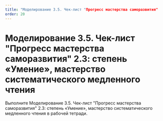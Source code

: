 ```yaml
---
title: "Моделирование 3.5. Чек-лист "Прогресс мастерства саморазвития" 2.3: степень «Умение», мастерство систематического медленного чтения"
order: 20
---
```


# Моделирование 3.5. Чек-лист "Прогресс мастерства саморазвития" 2.3: степень «Умение», мастерство систематического медленного чтения

Выполните Моделирование 3.5. Чек-лист "Прогресс мастерства саморазвития" 2.3: степень «Умение», мастерство систематического медленного чтения в рабочей тетради.